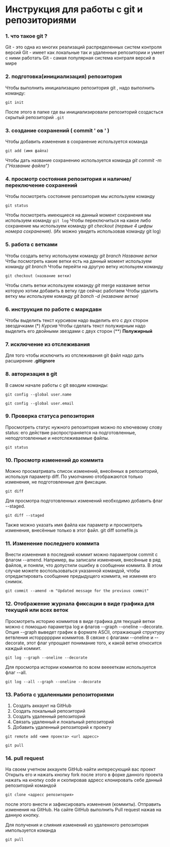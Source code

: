 # Инструкция для работы с git и репозиториями
### 1. что такое git ?
Git - это одна из многих реализаций распределенных систем контроля версий
Git - имеет как локальные так и удаленные репозитории и умеет с ними работать
Git - самая популярная система контраля версий в мире
### 2. подготовка(инициализация) репозитория 
Чтобы выполнить инициализацию репозитория git , надо выполнить команду:
``` 
git init
```
После этого в папке где вы инициализировали репозиторий создасться скрытый репозиторий ``.git``
### 3. создание сохранений ( commit ' ов ' )
Чтобы добавить изменения в сохранение используется команда 
```
git add (имя файла)
```
Чтобы дать название сохранению используется команда *git commit -m ("Название файла")*
### 4. просмотр состояния репозитория и наличие/переключение сохранений
Чтобы посмотреть состояние репозитория мы используем команду 
```
git status
```
Чтобы посмотреть имеющиеся на данный момент сохранения мы используем команду `git log`
Чтобы переключиться на какое либо сохранение мы используем команду *git checkout (первые 4 цифры номера сохранения).*
(Их можно увидеть использовав команду git log)
### 5. работа с ветками
Чтобы создать ветку используем команду *git branch Название ветки*
Чтбы посмотреть какие ветки есть на данный момент используем команду *git branch*
Чтобы перейти на другую ветку испольуем команду 
```
git checkout (название ветки)
```
Чтобы слить ветки используем команду *git* merge название ветки которую хотим добавить в ветку где сейчас работаем
Чтобы удалить ветку мы используем команду *git banch -d (название ветки)*
### 6. инструкция по работе с маркдавн
Чтобы выделить текст курсивом надо выделить его с дух сторон звездачками (*) *Курсив*
Чтобы сделать текст полужирным надо выделить его двойными звездами с двух сторон (**) **Полужирный**
### 7. исключение из отслеживания
Для того чтобы исключить из отслеживания git файл надо дать расширение **.gitignore**
### 8. авторизация в git
В самом начале работы с git вводим команды:
```
git config --global user.name
```
```
git config --global user.email
```
### 9. Проверка статуса репозитория
Просмотреть статус нужного репозитория можно по ключевому слову status: его действие распространяется на подготовленные, неподготовленные и неотслеживаемые файлы.
 ```
 git status
 ```
### 10. Просмотр изменений до коммита
Можно просматривать список изменений, внесённых в репозиторий, используя параметр diff. По умолчанию отображаются только изменения, не подготовленные для фиксации. 
```
git diff
```
Для просмотра подготовленных изменений необходимо добавить флаг --staged.
```
git diff --staged
```
Также можно указать имя файла как параметр и просмотреть изменения, внесённые только в этот файл.
git diff somefile.js
### 11. Изменение последнего коммита
Внести изменения в последний коммит можно параметром commit с флагом --amend. Например, вы записали изменения, внесённые в ряд файлов, и поняли, что допустили ошибку в сообщении коммита. В этом случае можете воспользоваться указанной командой, чтобы отредактировать сообщение предыдущего коммита, не изменяя его снимок.
```
git commit --amend -m "Updated message for the previous commit"
```
### 12. Отображение журнала фиксации в виде графика для текущей или всех веток
Просмотреть историю коммитов в виде графика для текущей ветки можно с помощью параметра log и флагов --graph --oneline --decorate. Опция --graph выведет график в формате ASCII, отражающий структуру ветвления исторрррррии коммитов. В связке с флагами --oneline и --decorate, этот флаг упрощает понимание того, к какой ветке относится каждый коммит.
```
git log --graph --oneline --decorate
```
Для просмотра истории коммитов по всем вееееткам используется флаг --all.
```
git log --all --graph --oneline --decorate
```
### 13. Работа с удаленными репозиториями
1. Cоздать аккаунт на GitHub
2. Cоздать локальный репозиторий
3. Создать удаленный репозиторий
4. Связать удаленный и локальный репозиторий
5. Добавить удаленный репозиторий к проекту 
```
git remote add <имя проекта> <url адресс>
```
```
git pull
```
### 14. pull request
На своем учетном аккаунте GitHub найти интересующий вас проект
Открыть его и нажать кнопку fork после этого в форке данного 
проекта нажать на кнопку code и скопировав адресс клонировать
себе данный репозиторий  командой 
```
git clone <адресс репозитория>
```
после этого внести и зафиксировать изменения (коммиты).
Отправить изменения на GitHub.
На сайте GitHub выполнить Pull request нажав на данную кнопку.

Для получения и слияния изменений из удаленного репозитория импользуется команда 
```
git pull

```
